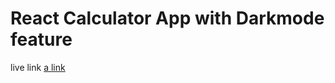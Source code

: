# React Calculator App with Darkmode feature

live link [a link](https://react-ehjmh3.stackblitz.io)

